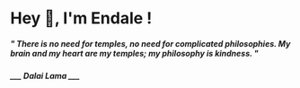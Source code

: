 <h1 title="head"> Hey 👋, I'm Endale !</h1>

**<h5><i>" There is no need for temples, no need for complicated philosophies. My brain and my heart are my temples; my philosophy is kindness. "</i></h5>**

*<b>___ Dalai Lama ___</b>*
